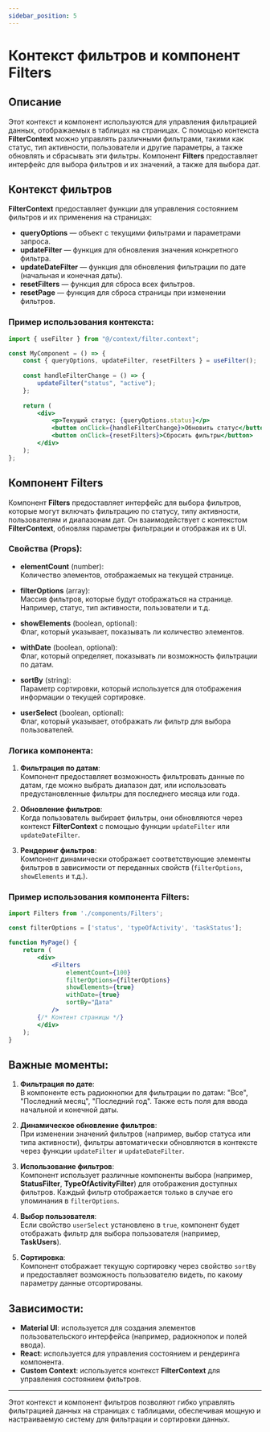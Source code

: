 ```yaml
---
sidebar_position: 5
---
```

# Контекст фильтров и компонент Filters

## Описание

Этот контекст и компонент используются для управления фильтрацией данных, отображаемых в таблицах на страницах. С помощью контекста **FilterContext** можно управлять различными фильтрами, такими как статус, тип активности, пользователи и другие параметры, а также обновлять и сбрасывать эти фильтры. Компонент **Filters** предоставляет интерфейс для выбора фильтров и их значений, а также для выбора дат.

## Контекст фильтров

**FilterContext** предоставляет функции для управления состоянием фильтров и их применения на страницах:

- **queryOptions** — объект с текущими фильтрами и параметрами запроса.
- **updateFilter** — функция для обновления значения конкретного фильтра.
- **updateDateFilter** — функция для обновления фильтрации по дате (начальная и конечная даты).
- **resetFilters** — функция для сброса всех фильтров.
- **resetPage** — функция для сброса страницы при изменении фильтров.

### Пример использования контекста:

```jsx
import { useFilter } from "@/context/filter.context";

const MyComponent = () => {
    const { queryOptions, updateFilter, resetFilters } = useFilter();
    
    const handleFilterChange = () => {
        updateFilter("status", "active");
    };
    
    return (
        <div>
            <p>Текущий статус: {queryOptions.status}</p>
            <button onClick={handleFilterChange}>Обновить статус</button>
            <button onClick={resetFilters}>Сбросить фильтры</button>
        </div>
    );
};
```

## Компонент Filters

Компонент **Filters** предоставляет интерфейс для выбора фильтров, которые могут включать фильтрацию по статусу, типу активности, пользователям и диапазонам дат. Он взаимодействует с контекстом **FilterContext**, обновляя параметры фильтрации и отображая их в UI.

### Свойства (Props):

- **elementCount** (number):  
  Количество элементов, отображаемых на текущей странице.

- **filterOptions** (array):  
  Массив фильтров, которые будут отображаться на странице. Например, статус, тип активности, пользователи и т.д.

- **showElements** (boolean, optional):  
  Флаг, который указывает, показывать ли количество элементов.

- **withDate** (boolean, optional):  
  Флаг, который определяет, показывать ли возможность фильтрации по датам.

- **sortBy** (string):  
  Параметр сортировки, который используется для отображения информации о текущей сортировке.

- **userSelect** (boolean, optional):  
  Флаг, который указывает, отображать ли фильтр для выбора пользователей.

### Логика компонента:

1. **Фильтрация по датам**:  
   Компонент предоставляет возможность фильтровать данные по датам, где можно выбрать диапазон дат, или использовать предустановленные фильтры для последнего месяца или года.

2. **Обновление фильтров**:  
   Когда пользователь выбирает фильтры, они обновляются через контекст **FilterContext** с помощью функции `updateFilter` или `updateDateFilter`.

3. **Рендеринг фильтров**:  
   Компонент динамически отображает соответствующие элементы фильтров в зависимости от переданных свойств (`filterOptions`, `showElements` и т.д.).

### Пример использования компонента Filters:

```jsx
import Filters from './components/Filters';

const filterOptions = ['status', 'typeOfActivity', 'taskStatus'];

function MyPage() {
    return (
        <div>
            <Filters
                elementCount={100}
                filterOptions={filterOptions}
                showElements={true}
                withDate={true}
                sortBy="Дата"
            />
        {/* Контент страницы */}
        </div>
    );
}
```

## Важные моменты:

1. **Фильтрация по дате**:  
   В компоненте есть радиокнопки для фильтрации по датам: "Все", "Последний месяц", "Последний год". Также есть поля для ввода начальной и конечной даты.

2. **Динамическое обновление фильтров**:  
   При изменении значений фильтров (например, выбор статуса или типа активности), фильтры автоматически обновляются в контексте через функции `updateFilter` и `updateDateFilter`.

3. **Использование фильтров**:  
   Компонент использует различные компоненты выбора (например, **StatusFilter**, **TypeOfActivityFilter**) для отображения доступных фильтров. Каждый фильтр отображается только в случае его упоминания в `filterOptions`.

4. **Выбор пользователя**:  
   Если свойство `userSelect` установлено в `true`, компонент будет отображать фильтр для выбора пользователя (например, **TaskUsers**).

5. **Сортировка**:  
   Компонент отображает текущую сортировку через свойство `sortBy` и предоставляет возможность пользователю видеть, по какому параметру данные отсортированы.

## Зависимости:

- **Material UI**: используется для создания элементов пользовательского интерфейса (например, радиокнопок и полей ввода).
- **React**: используется для управления состоянием и рендеринга компонента.
- **Custom Context**: используется контекст **FilterContext** для управления состоянием фильтров.

---

Этот контекст и компонент фильтров позволяют гибко управлять фильтрацией данных на страницах с таблицами, обеспечивая мощную и настраиваемую систему для фильтрации и сортировки данных.
